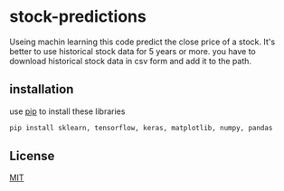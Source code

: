 # stock-predictions
Useing machin learning this code predict the close price of a stock.
It's better to use historical stock data for 5 years or more.
you have to download historical stock data in csv form and add it to the path.

## installation
use [pip](https://pip.pypa.io/en/stable/) to install these libraries

```bash
pip install sklearn, tensorflow, keras, matplotlib, numpy, pandas
```

## License
[MIT](https://choosealicense.com/licenses/mit/)
